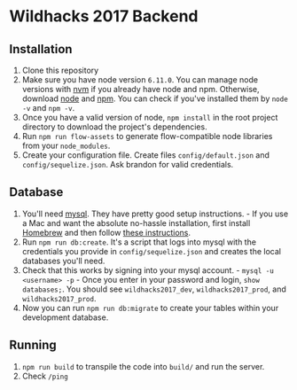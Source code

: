 # Wildhacks 2017 Backend

## Installation
  1. Clone this repository
  2. Make sure you have node version `6.11.0`. You can manage node versions with [nvm](https://github.com/creationix/nvm) if you already have node and npm. Otherwise, download [node](https://nodejs.org/en/) and [npm](https://github.com/npm/npm). You can check if you've installed them by `node -v` and `npm -v`. 
  3. Once you have a valid version of node, `npm install` in the root project directory to download the project's dependencies.
  4. Run `npm run flow-assets` to generate flow-compatible node libraries from your `node_modules`.
  5. Create your configuration file. Create files `config/default.json` and `config/sequelize.json`. Ask brandon for valid credentials.


## Database
  1. You'll need [mysql](https://www.mysql.com/). They have pretty good setup instructions. 
    - If you use a Mac and want the absolute no-hassle installation, first install [Homebrew](https://brew.sh) and then follow [these instructions](https://gist.github.com/nrollr/3f57fc15ded7dddddcc4e82fe137b58e).
  2. Run `npm run db:create`. It's a script that logs into mysql with the credentials you provide in `config/sequelize.json` and creates the local databases you'll need.
  3. Check that this works by signing into your mysql account. 
    - `mysql -u <username> -p`
    - Once you enter in your password and login, `show databases;`. You should see `wildhacks2017_dev`, `wildhacks2017_prod`, and `wildhacks2017_prod`.
  4. Now you can run `npm run db:migrate` to create your tables within your development database.

## Running
  1. `npm run build` to transpile the code into `build/` and run the server.
  2. Check `/ping`
